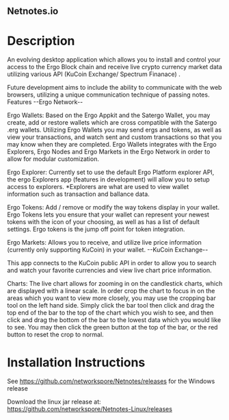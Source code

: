 Netnotes.io
----
Description
===
An evolving desktop application which allows you to install and control your access to the Ergo Block chain and receive live crypto currency market data utilizing various API (KuCoin Exchange/ Spectrum Finanace) .

Future development aims to include the ability to communicate with the web browsers, utilizing a unique communication technique of passing notes.
Features
--Ergo Network--

Ergo Wallets: Based on the Ergo Appkit and the Satergo Wallet, you may create, add or restore wallets which are cross compatible with the Satergo .erg wallets. Utilizing Ergo Wallets you may send ergs and tokens, as well as view your transactions, and watch sent and custom transactions so that you may know when they are completed. Ergo Wallets integrates with the Ergo Explorers, Ergo Nodes and Ergo Markets in the Ergo Network in order to allow for modular customization.

Ergo Explorer: Currently set to use the default Ergo Platform explorer API, the ergo Explorers app (features in development) will allow you to setup access to explorers. *Explorers are what are used to view wallet information such as transaction and ballance data.

Ergo Tokens: Add / remove or modify the way tokens display in your wallet. Ergo Tokens lets you ensure that your wallet can represent your newest tokens with the icon of your choosing, as well as has a list of default settings. Ergo tokens is the jump off point for token integration.

Ergo Markets: Allows you to receive, and utilize live price information (currently only supporting KuCoin) in your wallet.
--KuCoin Exchange--

This app connects to the KuCoin public API in order to allow you to search and watch your favorite currencies and view live chart price information.

Charts: The live chart allows for zooming in on the candlestick charts, which are displayed with a linear scale. In order crop the chart to focus in on the areas which you want to view more closely, you may use the cropping bar tool on the left hand side. Simply click the bar tool then click and drag the top end of the bar to the top of the chart which you wish to see, and then click and drag the bottom of the bar to the lowest data which you would like to see. You may then click the green button at the top of the bar, or the red button to reset the crop to normal.

Installation Instructions
===

See https://github.com/networkspore/Netnotes/releases for the Windows release 

Download the linux jar release at: https://github.com/networkspore/Netnotes-Linux/releases

